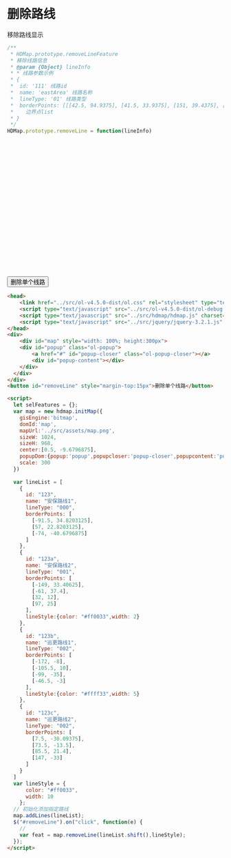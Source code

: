 # 删除路线

移除路线显示
```javascript
/**
 * HDMap.prototype.removeLineFeature
 * 移除线路信息
 * @param {Object} lineInfo
 * * 线路参数示例
 * {
 *  id: '111' 线路id
 *  name: 'eastArea' 线路名称
 *  lineType: '01' 线路类型
 *  borderPoints: [[[42.5, 94.9375], [41.5, 33.9375], [151, 39.4375], [151.5, 99.4375], [68.5, 112.9375], [42.5, 93.9375]]]
 *    边界点list
 * }
 */
HDMap.prototype.removeLine = function(lineInfo)
```
<head>
	<link href="../src/ol-v4.5.0-dist/ol.css" rel="stylesheet" type="text/css" />
	<script type="text/javascript" src="../src/ol-v4.5.0-dist/ol-debug.js" charset="utf-8"></script>
	<script type="text/javascript" src="../src/hdmap/hdmap.js" charset="utf-8"></script>
	<script type="text/javascript" src="../src/jquery/jquery-3.2.1.js" charset="utf-8"></script>
</head>
<div>
	<div id="map" style="width: 100%; height:300px">
    <div id="popup" class="ol-popup">
        <a href="#" id="popup-closer" class="ol-popup-closer"></a>
        <div id="popup-content"></div>
    </div>
  </div>
</div>
<button id="removeLine" style="margin-top:15px">删除单个线路</button>

<script>
  let selFeatures = {};
  var map = new hdmap.initMap({
    gisEngine:'bitmap',
    domId:'map',
    mapUrl:'../src/assets/map.png',
    sizeW: 1024,
    sizeH: 968,
    center:[0.5, -9.6796875],
    popupDom:{popup:'popup',popupcloser:'popup-closer',popupcontent:'popup-content'},
    scale: 300
  })
  
  var lineList = [
    {
      id: "123",
      name: "安保路线1",
      lineType: "000",
      borderPoints: [
        [-91.5, 34.8203125],
        [57, 22.8203125],
        [-74, -40.6796875]
      ]
    },
    {
      id: "123a",
      name: "安保路线2",
      lineType: "001",
      borderPoints: [
        [-149, 33.40625],
        [-61, 37.4],
        [32, 12],
        [97, 25]
      ],
      lineStyle:{color: "#ff0033",width: 2}
    },
    {
      id: "123b",
      name: "巡更路线1",
      lineType: "002",
      borderPoints: [
        [-172, -8],
        [-105.5, 10],
        [-99, -35],
        [-46.5, -3]
      ],
      lineStyle:{color: "#ffff33",width: 5}
    },
    {
      id: "123c",
      name: "巡更路线2",
      lineType: "002",
      borderPoints: [
        [7.5, -30.09375],
        [73.5, -13.5],
        [85.5, 21.4],
        [147, -33]
      ]
    }
  ]
  var lineStyle = {
      color: "#ff0033",
      width: 10
    };
  // 初始化添加指定路线
  map.addLines(lineList);
  $("#removeLine").on("click", function(e) {
    //
    var feat = map.removeLine(lineList.shift(),lineStyle);
  });
</script>

```html
<head>
	<link href="../src/ol-v4.5.0-dist/ol.css" rel="stylesheet" type="text/css" />
	<script type="text/javascript" src="../src/ol-v4.5.0-dist/ol-debug.js" charset="utf-8"></script>
	<script type="text/javascript" src="../src/hdmap/hdmap.js" charset="utf-8"></script>
	<script type="text/javascript" src="../src/jquery/jquery-3.2.1.js" charset="utf-8"></script>
</head>
<div>
	<div id="map" style="width: 100%; height:300px">
    <div id="popup" class="ol-popup">
        <a href="#" id="popup-closer" class="ol-popup-closer"></a>
        <div id="popup-content"></div>
    </div>
  </div>
</div>
<button id="removeLine" style="margin-top:15px">删除单个线路</button>

<script>
  let selFeatures = {};
  var map = new hdmap.initMap({
    gisEngine:'bitmap',
    domId:'map',
    mapUrl:'../src/assets/map.png',
    sizeW: 1024,
    sizeH: 968,
    center:[0.5, -9.6796875],
    popupDom:{popup:'popup',popupcloser:'popup-closer',popupcontent:'popup-content'},
    scale: 300
  })
  
  var lineList = [
    {
      id: "123",
      name: "安保路线1",
      lineType: "000",
      borderPoints: [
        [-91.5, 34.8203125],
        [57, 22.8203125],
        [-74, -40.6796875]
      ]
    },
    {
      id: "123a",
      name: "安保路线2",
      lineType: "001",
      borderPoints: [
        [-149, 33.40625],
        [-61, 37.4],
        [32, 12],
        [97, 25]
      ],
      lineStyle:{color: "#ff0033",width: 2}
    },
    {
      id: "123b",
      name: "巡更路线1",
      lineType: "002",
      borderPoints: [
        [-172, -8],
        [-105.5, 10],
        [-99, -35],
        [-46.5, -3]
      ],
      lineStyle:{color: "#ffff33",width: 5}
    },
    {
      id: "123c",
      name: "巡更路线2",
      lineType: "002",
      borderPoints: [
        [7.5, -30.09375],
        [73.5, -13.5],
        [85.5, 21.4],
        [147, -33]
      ]
    }
  ]
  var lineStyle = {
      color: "#ff0033",
      width: 10
    };
  // 初始化添加指定路线
  map.addLines(lineList);
  $("#removeLine").on("click", function(e) {
    //
    var feat = map.removeLine(lineList.shift(),lineStyle);
  });
</script>

```


